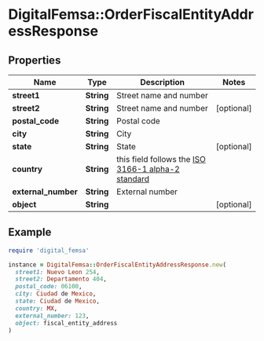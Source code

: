 # DigitalFemsa::OrderFiscalEntityAddressResponse

## Properties

| Name | Type | Description | Notes |
| ---- | ---- | ----------- | ----- |
| **street1** | **String** | Street name and number |  |
| **street2** | **String** | Street name and number | [optional] |
| **postal_code** | **String** | Postal code |  |
| **city** | **String** | City |  |
| **state** | **String** | State | [optional] |
| **country** | **String** | this field follows the [ISO 3166-1 alpha-2 standard](https://en.wikipedia.org/wiki/ISO_3166-1_alpha-2) |  |
| **external_number** | **String** | External number |  |
| **object** | **String** |  | [optional] |

## Example

```ruby
require 'digital_femsa'

instance = DigitalFemsa::OrderFiscalEntityAddressResponse.new(
  street1: Nuevo Leon 254,
  street2: Departamento 404,
  postal_code: 06100,
  city: Ciudad de Mexico,
  state: Ciudad de Mexico,
  country: MX,
  external_number: 123,
  object: fiscal_entity_address
)
```

